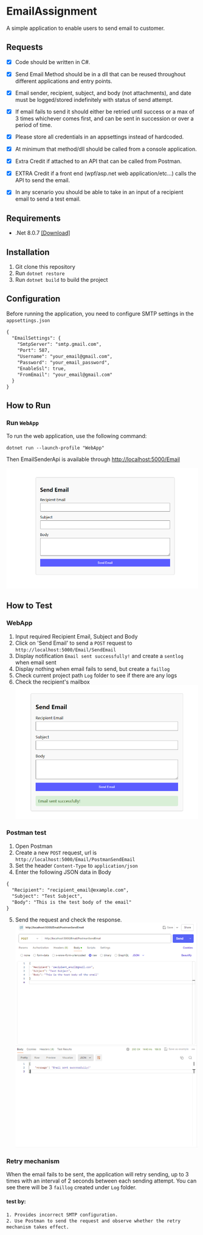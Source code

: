 ﻿# EmailAssignment

A simple application to enable users to send email to customer.

## Requests
  - [x] Code should be written in C#.
  - [x] Send Email Method should be in a dll that can be reused throughout different applications and entry
    points.
  - [x] Email sender, recipient, subject, and body (not attachments), and date must be logged/stored indefinitely
    with status of send attempt.
  - [x] If email fails to send it should either be retried until success or a max of 3 times whichever comes first,
    and can be sent in succession or over a period of time.
  - [x] Please store all credentials in an appsettings instead of hardcoded.
  - [x] At minimum that method/dll should be called from a console application.
  - [x] Extra Credit if attached to an API that can be called from Postman.
  - [x] EXTRA Credit if a front end (wpf/asp.net web application/etc...) calls the API to send the email.
  - [x] In any scenario you should be able to take in an input of a recipient email to send a test email.


## Requirements

  - .Net 8.0.7 [[Download]](https://dotnet.microsoft.com/en-us/download/dotnet/8.0)


## Installation

1. Git clone this repository
2. Run `dotnet restore`
3. Run `dotnet build` to build the project

## Configuration

Before running the application, you need to configure SMTP settings in the `appsettings.json`
```
{
  "EmailSettings": {
    "SmtpServer": "smtp.gmail.com",
    "Port": 587,
    "Username": "your_email@gmail.com",
    "Password": "your_email_password",
    "EnableSsl": true,
    "FromEmail": "your_email@gmail.com"
  }
}
```

##  How to Run

### Run `WebApp`
To run the web application, use the following command:
```
dotnet run --launch-profile "WebApp"
```

Then EmailSenderApi is available  through [http://localhost:5000/Email](http://localhost:5000/Email)

![Home](images/index.png)

##  How to Test

### WebApp

1. Input required Recipient Email, Subject and Body
2. Click on 'Send Email' to send a `POST` request to `http://localhost:5000/Email/SendEmail`
3. Display notification `Email sent successfully!` and create a `sentlog` when email sent 
4. Display nothing when email fails to send, but create a `faillog`
5. Check current project path `Log` folder to see if there are any logs 
6. Check the recipient's mailbox
![Success](images/success.png)

### Postman test

1. Open Postman 
2. Create a new `POST` request, url is `http://localhost:5000/Email/PostmanSendEmail`
3. Set the header `Content-Type` to `application/json`
4. Enter the following JSON data in Body
```
{
  "Recipient": "recipient_email@example.com",
  "Subject": "Test Subject",
  "Body": "This is the test body of the email"
}
```
5. Send the request and check the response.
![Postman Test](images/postman_test.png)

### Retry mechanism
When the email fails to be sent, the application will retry sending, up to 3 times with an interval of 2 seconds between each sending attempt. You can see there will be 3 `faillog` created under `Log` folder.

#### test by:
    1. Provides incorrect SMTP configuration.
    2. Use Postman to send the request and observe whether the retry mechanism takes effect.

